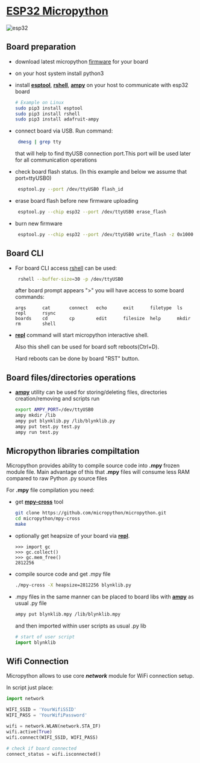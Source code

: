 # [ESP32 Micropython][esp32]

![esp32][esp32-banner]
## Board preparation

 - download latest micropython [firmware][micropython-download] for your board
 - on your host system install python3 
 - install **[esptool][micropython-esptool]**, **[rshell][micropython-rshell]**, **[ampy][micropython-ampy]** on your host to communicate with esp32 board
    ```bash
    # Example on Linux 
    sudo pip3 install esptool
    sudo pip3 install rshell
    sudo pip3 install adafruit-ampy
    ```

 - connect board via USB. Run command: 
   ```bash
    dmesg | grep tty
   ```
    that will help to find ttyUSB connection port.This port will be used later for all communication operations
     
 - check board flash status. (In this example and below we assume that port=ttyUSB0)
   ```bash
    esptool.py --port /dev/ttyUSB0 flash_id
   ```
  
 - erase board flash before new firmware uploading
   ```bash
    esptool.py --chip esp32 --port /dev/ttyUSB0 erase_flash
   ```
    
 - burn new firmware
   ```bash
    esptool.py --chip esp32 --port /dev/ttyUSB0 write_flash -z 0x1000 [your esp32 firmware .bin]
   ```

## Board CLI

 - For board CLI access [rshell][micropython-rshell] can be used:
   ```bash
    rshell --buffer-size=30 -p /dev/ttyUSB0
   ```
   after board prompt appears ">" you will have access to some board commands:
   ```text
   args      cat       connect   echo      exit      filetype  ls        repl      rsync
   boards    cd        cp        edit      filesize  help      mkdir     rm        shell 
   ```
 - **[repl][micropython-repl]** command will start micropython interactive shell.
 
   Also this shell can be used for board soft reboots(Ctrl+D).
    
   Hard reboots can be done by board "RST" button.
   
   
## Board files/directories operations
  
 - **[ampy][micropython-ampy]** utility can be used for storing/deleting files,
   directories creation/removing and scripts run
   ```bash
   export AMPY_PORT=/dev/ttyUSB0
   ampy mkdir /lib
   ampy put blynklib.py /lib/blynklib.py
   ampy put test.py test.py
   ampy run test.py
   ```
   

## Micropython libraries compiltation 

Micropython provides ability to compile source code into **.mpy** frozen module file. 
Main advantage of this that **.mpy** files will consume less RAM compared
to raw Python .py source files 

For **.mpy** file compilation you need:
 - get **[mpy-cross][micropython-mpy-cross]** tool
   ```bash
   git clone https://github.com/micropython/micropython.git
   cd micropython/mpy-cross
   make
   ```
 - optionally get heapsize of your board via **[repl][micropython-repl]**.
   ```text
   >>> import gc
   >>> gc.collect()
   >>> gc.mem_free()
   2812256
   ```
 - compile source code and get .mpy file
   ```bash
   ./mpy-cross -X heapsize=2812256 blynklib.py
   ```
 - .mpy files in the same manner can be placed to board libs with **[ampy][micropython-ampy]**
   as usual .py file
   ```bash
   ampy put blynklib.mpy /lib/blynklib.mpy
   ```
   and then imported within user scripts as usual .py lib
   ```python
   # start of user script
   import blynklib
   ```

## Wifi Connection
Micropython allows to use core ***network*** module for WiFi connection setup. 

In script just place:
```python
import network

WIFI_SSID = 'YourWifiSSID'
WIFI_PASS = 'YourWifiPassword'

wifi = network.WLAN(network.STA_IF)
wifi.active(True)
wifi.connect(WIFI_SSID, WIFI_PASS)

# check if board connected 
connect_status = wifi.isconnected()

```               
  
 
  [esp32]: http://esp32.net
  [esp32-banner]: https://i.ytimg.com/vi/30f1n9h3aSc/maxresdefault.jpg
  [micropython-download]: http://micropython.org/download#esp32
  [micropython-repl]: https://docs.micropython.org/en/latest/esp8266/tutorial/repl.html
  [micropython-ampy]: https://github.com/pycampers/ampy
  [micropython-rshell]: https://github.com/dhylands/rshell
  [micropython-esptool]: https://github.com/espressif/esptool
  [micropython-mpy-cross]: https://pypi.org/project/mpy-cross/